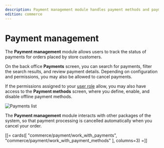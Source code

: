 ```yaml
---
description: Payment management module handles payment methods and payments, and allows interacting with them in the system.
edition: commerce
---
```


# Payment management

The **Payment management** module allows users to track the status of payments for orders placed by store customers.

On the back office **Payments** screen, you can search for payments, filter the search results, and review payment details.
Depending on configuration and permissions, you may also be allowed to cancel payments.

If the permissions assigned to your [user role](permissions_and_users.md) allow, you may also have access to the **Payment methods** screen, where you define, enable, and disable offline payment methods.

![Payments list](payment_list.png "Payments list")

The **Payment management** module interacts with other packages of the system, so that payment processing is cancelled automatically when you cancel your order.

[[= cards([
    "commerce/payment/work_with_payments",
    "commerce/payment/work_with_payment_methods"
], columns=3) =]]
